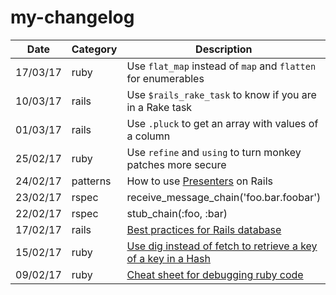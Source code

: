 # my-changelog

| Date | Category | Description |
|------|----------|-------------|
| 17/03/17 | ruby | Use `flat_map` instead of `map` and `flatten` for enumerables
| 10/03/17 | rails | Use `$rails_rake_task` to know if you are in a Rake task
| 01/03/17 | rails | Use `.pluck` to get an array with values of a column
| 25/02/17 | ruby | Use `refine` and `using` to turn monkey patches more secure
| 24/02/17 | patterns | How to use [Presenters](https://nandovieira.com.br/usando-presenters-no-rails) on Rails
| 23/02/17 | rspec | receive_message_chain('foo.bar.foobar')
| 22/02/17 | rspec | stub_chain(:foo, :bar)
| 17/02/17 | rails | [Best practices for Rails database](http://blog.carbonfive.com/2016/11/16/rails-database-best-practices/)
| 15/02/17 | ruby | [Use dig instead of fetch to retrieve a key of a key in a Hash](http://ruby-doc.org/core-2.3.0_preview1/Hash.html#method-i-dig)
| 09/02/17 | ruby | [Cheat sheet for debugging ruby code](http://www.schneems.com/2016/01/25/ruby-debugging-magic-cheat-sheet.html)
